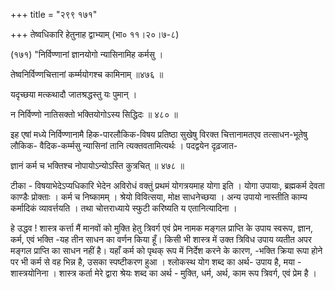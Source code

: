 +++
title = "२९९ १७१"

+++
तेष्वधिकारि हेतुनाह द्वाभ्याम् (भा० ११।२०।७-८) 

(१७१) "निर्विण्णानां ज्ञानयोगो न्यासिनामिह कर्मसु । 

तेष्वनिर्विण्णचित्तानां कर्म्मयोगश्च कामिनाम् ॥४७६ ॥ 

यदृच्छया मत्कथादौ जातश्रद्धस्तु यः पुमान् । 

न निर्विण्णो नातिसक्तो भक्तियोगोऽस्य सिद्धिदः ॥ ४८० ॥ 

इह एषां मध्ये निर्विण्णानामै हिक-पारलौकिक-विषय प्रतिष्ठा सुखेषु विरक्त चित्तानामतएव तत्साधन-भूतेषु लौकिक- वैदिक-कर्म्मसु न्यासिनां तानि त्यक्तवतामित्यर्थः । पदद्वयेन दृढ़जात- 

ज्ञानं कर्म च भक्तिश्च नोपायोऽन्योऽस्ति कुत्रचित् ॥ ४७८ ॥ 

टीका - विषयाभेदेऽप्यधिकारि भेदेन अविरोधं वक्तुं प्रथमं योगत्रयमाह योगा इति । योगा उपायाः, ब्रह्मकर्म देवता काण्डैः प्रोक्ताः । कर्म च निष्कामम् । श्रेयो विवित्सया, मोक्ष साधनेच्छया । अन्य उपायो नास्तीति काम्य कर्मादिकं व्यावर्त्तयति । तथा चोत्तराध्याये स्फुटी करिष्यति य एतानित्यादिना । 

हे उद्धव ! शास्त्र कर्त्ता मैं मानवों को मुक्ति हेतु त्रिवर्ग एवं प्रेम नामक मङ्गल प्राप्ति के उपाय स्वरूप, ज्ञान, कर्म, एवं भक्ति -यह तीन साधन का वर्णन किया हूँ। किसी भी शास्त्र में उक्त त्रिविध उपाय व्यतीत अपर मङ्गल प्राप्ति का साधन नहीं है। यहाँ कर्म को पृथक् रूप में निर्देश करने के कारण, -भक्ति क्रिया रूपा होने पर भी कर्म से वह भिन्न है, उसका स्पष्टीकरण हुआ । श्लोकस्थ योग शब्द का अर्थ- उपाय है, मया - शास्त्रयोनिना । शास्त्र कर्ता मेरे द्वारा श्रेयः शब्द का अर्थ - मुक्ति, धर्म, अर्थ, काम रूप त्रिवर्ग, एवं प्रेम है । 
